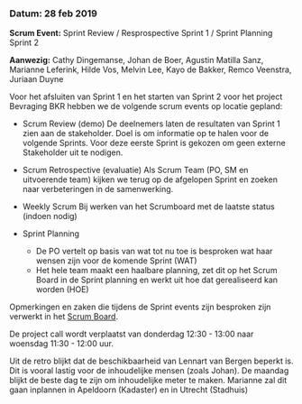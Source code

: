 ### Datum: 28 feb 2019
**Scrum Event:** Sprint Review / Resprospective Sprint 1 / Sprint Planning Sprint 2

**Aanwezig:** Cathy Dingemanse, Johan de Boer, Agustin Matilla Sanz, Marianne Leferink, 
Hilde Vos, Melvin Lee, Kayo de Bakker, Remco Veenstra, Juriaan Duyne

Voor het afsluiten van Sprint 1 en het starten van Sprint 2 voor het project Bevraging BKR 
hebben we de volgende scrum events op locatie gepland:

*   Scrum Review (demo) De deelnemers laten de resultaten van Sprint 1 zien aan de stakeholder. Doel is om informatie op te halen voor de volgende Sprints. Voor deze eerste Sprint is gekozen om geen externe Stakeholder uit te nodigen.

*   Scrum Retrospective (evaluatie) Als Scrum Team (PO, SM en uitvoerende team) kijken we terug op de afgelopen Sprint en zoeken naar verbeteringen in de samenwerking.

*   Weekly Scrum Bij werken van het Scrumboard met de laatste status (indoen nodig)
*   Sprint Planning
     *   De PO vertelt op basis van wat tot nu toe is besproken wat haar wensen zijn voor de komende Sprint (WAT)
     *   Het hele team maakt een haalbare planning, zet dit op het Scrum Board in de Sprint planning en werkt uit hoe dat gerealiseerd kan worden (HOE)

Opmerkingen en zaken die tijdens de Sprint events zijn besproken zijn verwerkt in het [Scrum Board](https://github.com/kadaster/BRK-bevragen/projects/1).

De project call wordt verplaatst van donderdag 12:30 - 13:00 naar woensdag 11:30 - 12:00 uur.

Uit de retro blijkt dat de beschikbaarheid van Lennart van Bergen beperkt is. Dit is vooral lastig voor de inhoudelijke mensen (zoals Johan).
De maandag blijkt de beste dag te zijn om inhoudelijke meter te maken. Marianne zal dit gaan inplannen in Apeldoorn (Kadaster) 
en in Utrecht (Stadhuis)
